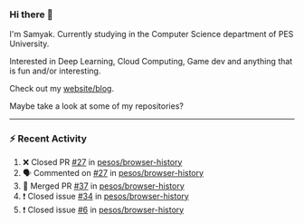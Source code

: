 ### Hi there 👋

I'm Samyak. Currently studying in the Computer Science department of PES University.

Interested in Deep Learning, Cloud Computing, Game dev and anything that is fun and/or interesting.

Check out my [website/blog](https://samyak2.github.io/).

Maybe take a look at some of my repositories?

---

### :zap: Recent Activity

<!--START_SECTION:activity-->
1. ❌ Closed PR [#27](https://github.com/pesos/browser-history/pull/27) in [pesos/browser-history](https://github.com/pesos/browser-history)
2. 🗣 Commented on [#27](https://github.com/pesos/browser-history/issues/27) in [pesos/browser-history](https://github.com/pesos/browser-history)
3. 🎉 Merged PR [#37](https://github.com/pesos/browser-history/pull/37) in [pesos/browser-history](https://github.com/pesos/browser-history)
4. ❗️ Closed issue [#34](https://github.com/pesos/browser-history/issues/34) in [pesos/browser-history](https://github.com/pesos/browser-history)
5. ❗️ Closed issue [#6](https://github.com/pesos/browser-history/issues/6) in [pesos/browser-history](https://github.com/pesos/browser-history)
<!--END_SECTION:activity-->
